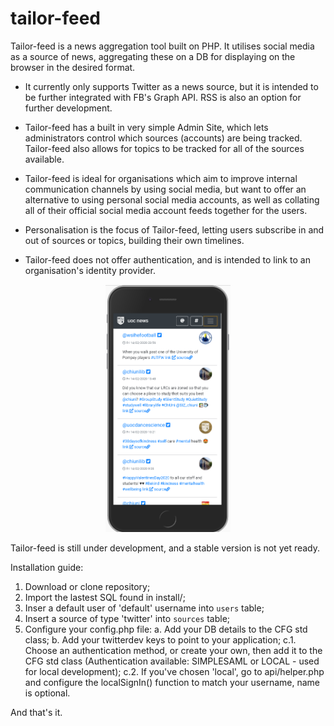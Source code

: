 # tailor-feed
Tailor-feed is a news aggregation tool built on PHP. It utilises social media as a source of news, aggregating these on a DB for displaying on the browser in the desired format.

- It currently only supports Twitter as a news source, but it is intended to be further integrated with FB's Graph API. RSS is also an option for further development.

- Tailor-feed has a built in very simple Admin Site, which lets administrators control which sources (accounts) are being tracked. Tailor-feed also allows for topics to be tracked for all of the sources available.

- Tailor-feed is ideal for organisations which aim to improve internal communication channels by using social media, but want to offer an alternative to using personal social media accounts, as well as collating all of their official social media account feeds together for the users.

- Personalisation is the focus of Tailor-feed, letting users subscribe in and out of sources or topics, building their own timelines.

- Tailor-feed does not offer authentication, and is intended to link to an organisation's identity provider.

<p align="center">
  <img src="/install/img/example-1-mobile.png" alt="Mobile Example" width="200">
</p>

Tailor-feed is still under development, and a stable version is not yet ready.

Installation guide:
1.  Download or clone repository;
2.  Import the lastest SQL found in install/;
3.  Inser a default user of 'default' username into `users` table;
4.  Insert a source of type 'twitter' into `sources` table;
5.  Configure your config.php file:
    a.  Add your DB details to the CFG std class;
    b.  Add your twitterdev keys to point to your application;
    c.1.  Choose an authentication method, or create your own, then add it to the CFG std class (Authentication available: SIMPLESAML or LOCAL - used for local development);
    c.2.  If you've chosen 'local', go to api/helper.php and configure the localSignIn() function to match your username, name is optional.

And that's it.
